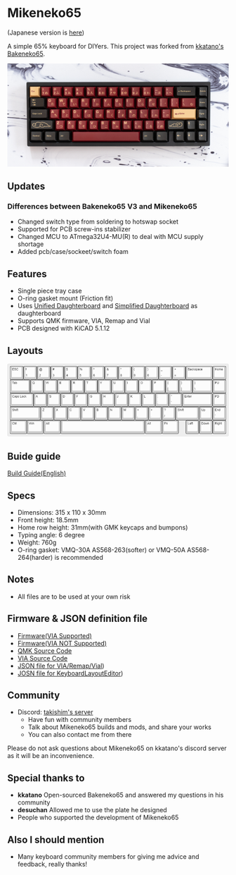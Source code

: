 # Mikeneko65
(Japanese version is [here](./README_jp.md))

A simple 65% keyboard for DIYers. This project was forked from [kkatano's Bakeneko65](https://github.com/kkatano/bakeneko-65).

![Mikeneko65](./image/mikeneko-65.jpg)

## Updates

### Differences between Bakeneko65 V3 and Mikeneko65

- Changed switch type from soldering to hotswap socket
- Supported for PCB screw-ins stabilizer
- Changed MCU to ATmega32U4-MU(R) to deal with MCU supply shortage
- Added pcb/case/sockeet/switch foam

## Features

- Single piece tray case
- O-ring gasket mount (Friction fit)
- Uses [Unified Daughterboard](https://github.com/ai03-2725/Unified-Daughterboard) and [Simplified Daughterboard](https://github.com/kb-elmo/simplified-daughterboard) as daughterboard
- Supports QMK firmware, VIA, Remap and Vial
- PCB designed with KiCAD 5.1.12

## Layouts

![Mikeneko65 layouts](./image/keyboard-layout.png)

## Buide guide

[Build Guide(English)](https://github.com/takishim/mikeneko65-docs/blob/master/BUILDGUIDE_en.md)

## Specs

- Dimensions: 315 x 110 x 30mm
- Front height: 18.5mm
- Home row height: 31mm(with GMK keycaps and bumpons)
- Typing angle: 6 degree
- Weight: 760g
- O-ring gasket: VMQ-30A AS568-263(softer) or VMQ-50A AS568-264(harder) is recommended

## Notes

- All files are to be used at your own risk

## Firmware & JSON definition file
- [Firmware(VIA Supported)](./mikeneko65_via.json)
- [Firmware(VIA NOT Supported)](./mikeneko65_default.hex)
- [QMK Source Code](https://github.com/qmk/qmk_firmware/tree/master/keyboards/mikeneko65)
- [VIA Source Code](https://github.com/the-via/keyboards/tree/master/src/mikeneko65)
- [JSON file for VIA/Remap/Vial](./mikeneko65_via.json))
- [JOSN file for KeyboardLayoutEditor](./mikeneko65_kle.json))

## Community

- Discord: [takishim's server](https://discord.gg/w4NRNrZkBp)
  - Have fun with community members
  - Talk about Mikeneko65 builds and mods, and share your works
  - You can also contact me from there

Please do not ask questions about Mikeneko65 on kkatano's discord server as it will be an inconvenience.

## Special thanks to

- **kkatano** Open-sourced Bakeneko65 and answered my questions in his community
- **desuchan** Allowed me to use the plate he designed
- People who supported the development of Mikeneko65

## Also I should mention
- Many keyboard community members for giving me advice and feedback, really thanks!
